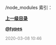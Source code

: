 /node_modules 索引：


**[上一级目录](/index.md)**

**[@types](/node_modules/@types/index.md)**


<font size=2 color='grey'> 2020-03-08 10:46 </font>